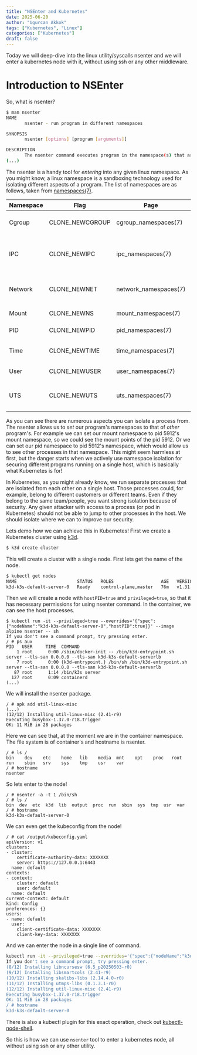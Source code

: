 ```yaml
---
title: "NSEnter and Kubernetes"
date: 2025-06-20
author: "Ugurcan Akkok"
tags: ["Kubernetes", "Linux"]
categories: ["Kubernetes"]
draft: false
---
```


Today we will deep-dive into the linux utility/syscalls nsenter and we will enter a kubernetes node with it, without using ssh or any other middleware.

# Introduction to NSEnter
So, what is nsenter?

```bash
$ man nsenter
NAME
       nsenter - run program in different namespaces

SYNOPSIS
       nsenter [options] [program [arguments]]

DESCRIPTION
       The nsenter command executes program in the namespace(s) that are specified in the command-line options (described below). If program is not given, then "${SHELL}" is run (default: /bin/sh).
(...)
```

The nsenter is a handy tool for *entering* into any given linux namespace. As you might know, a linux namespace is a sandboxing technology used for isolating different aspects of a program. The list of namespaces are as follows, taken from [namespaces(7)](https://man.archlinux.org/man/namespaces.7).

Namespace | Flag             |Page                   |Isolates
----------|------------------|-----------------------|--------------------------------------
Cgroup    | CLONE_NEWCGROUP  |cgroup_namespaces(7)   |Cgroup root directory
IPC       | CLONE_NEWIPC     |ipc_namespaces(7)      |System V IPC, POSIX message queues
Network   | CLONE_NEWNET     |network_namespaces(7)  |Network devices, stacks, ports, etc.
Mount     | CLONE_NEWNS      |mount_namespaces(7)    |Mount points
PID       | CLONE_NEWPID     |pid_namespaces(7)      |Process IDs
Time      | CLONE_NEWTIME    |time_namespaces(7)     |Boot and monotonic clocks
User      | CLONE_NEWUSER    |user_namespaces(7)     |User and group IDs
UTS       | CLONE_NEWUTS     |uts_namespaces(7)      |Hostname and NIS domain name

As you can see there are numerous aspects you can isolate a process from. The nsenter allows us to *set* our program's namespaces to that of *other* program's.
For example we can set our mount namespace to pid 5912's mount namespace, so we could see the mount points of the pid 5912.
Or we can set our pid namespace to pid 5912's namespace, which would allow us to see other processes in that namespace.
This might seem harmless at first, but the danger starts when we actively use namespace isolation for securing different programs running on a single host, which is basically what Kubernetes is for!

In Kubernetes, as you might already know, we run separate processes that are isolated from each other on a single host. Those processes could, for example, belong to different customers or different teams. Even if they belong to the same team/people, you want strong isolation because of security. Any given attacker with access to a process (or pod in Kubernetes) should not be able to jump to other processes in the host. We should isolate where we can to improve our security.

Lets demo how we can achieve this in Kubernetes! First we create a Kubernetes cluster using [k3d](https://k3d.io/).

```bash
$ k3d create cluster
```

This will create a cluster with a single node. First lets get the name of the node.

```bash
$ kubectl get nodes
NAME                       STATUS   ROLES                  AGE   VERSION
k3d-k3s-default-server-0   Ready    control-plane,master   76m   v1.31.5+k3s1
```

Then we will create a node with `hostPID=true` and `privileged=true`, so that it has necessary permissions for using nsenter command. In the container, we can see the host processes.

```
$ kubectl run -it --privileged=true --overrides='{"spec":{"nodeName":"k3d-k3s-default-server-0","hostPID":true}}' --image alpine nsenter -- sh
If you don't see a command prompt, try pressing enter.
/ # ps aux
PID   USER     TIME  COMMAND
    1 root      0:00 /sbin/docker-init -- /bin/k3d-entrypoint.sh server --tls-san 0.0.0.0 --tls-san k3d-k3s-default-serverlb
    7 root      0:00 {k3d-entrypoint.} /bin/sh /bin/k3d-entrypoint.sh server --tls-san 0.0.0.0 --tls-san k3d-k3s-default-serverlb
   87 root      1:14 /bin/k3s server
  127 root      0:09 containerd
(...)
```

We will install the nsenter package.

```
/ # apk add util-linux-misc
(...)
(12/12) Installing util-linux-misc (2.41-r9)
Executing busybox-1.37.0-r18.trigger
OK: 11 MiB in 28 packages
```

Here we can see that, at the moment we are in the container namespace. The file system is of container's and hostname is nsenter.

```
/ # ls /
bin    dev    etc    home   lib    media  mnt    opt    proc   root   run    sbin   srv    sys    tmp    usr    var
/ # hostname
nsenter
```

So lets enter to the node!

```
/ # nsenter -a -t 1 /bin/sh
/ # ls /
bin  dev  etc  k3d  lib  output  proc  run  sbin  sys  tmp  usr  var
/ # hostname
k3d-k3s-default-server-0
```

We can even get the kubeconfig from the node!

```
/ # cat /output/kubeconfig.yaml
apiVersion: v1
clusters:
- cluster:
    certificate-authority-data: XXXXXXX
    server: https://127.0.0.1:6443
  name: default
contexts:
- context:
    cluster: default
    user: default
  name: default
current-context: default
kind: Config
preferences: {}
users:
- name: default
  user:
    client-certificate-data: XXXXXXX
    client-key-data: XXXXXXX
```

And we can enter the node in a single line of command.

```bash
kubectl run -it --privileged=true --overrides='{"spec":{"nodeName":"k3d-k3s-default-server-0","hostPID":true}}' --image alpine nsenter -- sh -c 'apk add util-linux-misc && nsenter -a -t 1'
If you don't see a command prompt, try pressing enter.
(8/12) Installing libncursesw (6.5_p20250503-r0)
(9/12) Installing libsmartcols (2.41-r9)
(10/12) Installing skalibs-libs (2.14.4.0-r0)
(11/12) Installing utmps-libs (0.1.3.1-r0)
(12/12) Installing util-linux-misc (2.41-r9)
Executing busybox-1.37.0-r18.trigger
OK: 11 MiB in 28 packages
/ # hostname
k3d-k3s-default-server-0
```

There is also a kubectl plugin for this exact operation, check out [kubectl-node-shell](https://github.com/kvaps/kubectl-node-shell).

So this is how we can use `nsenter` tool to enter a kubernetes node, all without using ssh or any other utility. 
